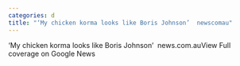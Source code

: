 ```yaml
---
categories: d
title: "‘My chicken korma looks like Boris Johnson’  newscomau"
---
```

‘My chicken korma looks like Boris Johnson’&nbsp;&nbsp;news.com.auView Full coverage on Google News